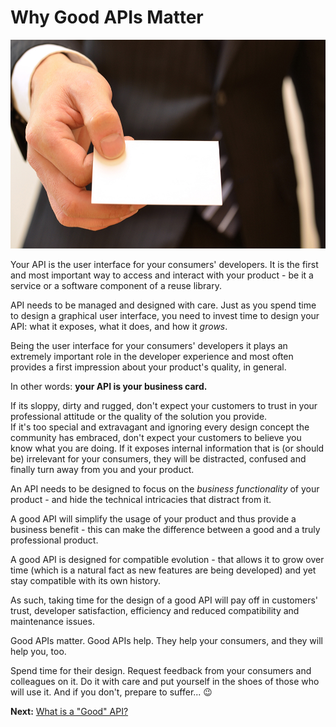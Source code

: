 # Why Good APIs Matter

![Business Card](./.assets/bizCard.jpg)

Your API is the user interface for your consumers' developers. It is the first and most important way to access and interact with your product - be it a service or a software component of a reuse library.

API needs to be managed and designed with care. Just as you spend time to design a graphical user interface, you need to invest time to design your API: what it exposes, what it does, and how it _grows_.

Being the user interface for your consumers' developers it plays an extremely important role in the developer experience and most often provides a first impression about your product's quality, in general.

In other words: **your API is your business card.**

If its sloppy, dirty and rugged, don't expect your customers to trust in your professional attitude or the quality of the solution you provide.  
If it's too special and extravagant and ignoring every design concept the community has embraced, don't expect your customers to believe you know what you are doing.
If it exposes internal information that is (or should be) irrelevant for your consumers, they will be distracted, confused and finally turn away from you and your product.

An API needs to be designed to focus on the _business functionality_ of your product - and hide the technical intricacies that distract from it.

A good API will simplify the usage of your product and thus provide a business benefit - this can make the difference between a good and a truly professional product.

A good API is designed for compatible evolution - that allows it to grow over time (which is a natural fact as new features are being developed) and yet stay compatible with its own history.

As such, taking time for the design of a good API will pay off in customers' trust, developer satisfaction, efficiency and reduced compatibility and maintenance issues.

Good APIs matter. Good APIs help. 
They help your consumers, and they will help you, too.

Spend time for their design. Request feedback from your consumers and colleagues on it. Do it with care and put yourself in the shoes of those who will use it.
And if you don't, prepare to suffer... 😉

**Next:** [What is a "Good" API?](./what-is-a-good-api.md)